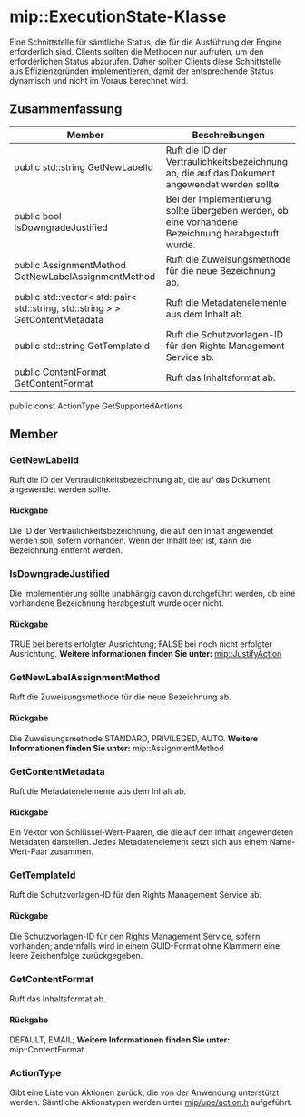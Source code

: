 # <a name="class-mipexecutionstate"></a>mip::ExecutionState-Klasse 
Eine Schnittstelle für sämtliche Status, die für die Ausführung der Engine erforderlich sind.
Clients sollten die Methoden nur aufrufen, um den erforderlichen Status abzurufen. Daher sollten Clients diese Schnittstelle aus Effizienzgründen implementieren, damit der entsprechende Status dynamisch und nicht im Voraus berechnet wird.
## <a name="summary"></a>Zusammenfassung
 Member                        | Beschreibungen                                
--------------------------------|---------------------------------------------
public std::string GetNewLabelId | Ruft die ID der Vertraulichkeitsbezeichnung ab, die auf das Dokument angewendet werden sollte.
public bool IsDowngradeJustified | Bei der Implementierung sollte übergeben werden, ob eine vorhandene Bezeichnung herabgestuft wurde.
public AssignmentMethod GetNewLabelAssignmentMethod | Ruft die Zuweisungsmethode für die neue Bezeichnung ab.
public std::vector< std::pair< std::string, std::string > > GetContentMetadata | Ruft die Metadatenelemente aus dem Inhalt ab.
public std::string GetTemplateId | Ruft die Schutzvorlagen-ID für den Rights Management Service ab.
public ContentFormat GetContentFormat | Ruft das Inhaltsformat ab.
public const ActionType GetSupportedActions
## <a name="members"></a>Member
### <a name="getnewlabelid"></a>GetNewLabelId
Ruft die ID der Vertraulichkeitsbezeichnung ab, die auf das Dokument angewendet werden sollte.
#### <a name="returns"></a>Rückgabe
Die ID der Vertraulichkeitsbezeichnung, die auf den Inhalt angewendet werden soll, sofern vorhanden. Wenn der Inhalt leer ist, kann die Bezeichnung entfernt werden.
### <a name="isdowngradejustified"></a>IsDowngradeJustified
Die Implementierung sollte unabhängig davon durchgeführt werden, ob eine vorhandene Bezeichnung herabgestuft wurde oder nicht.
#### <a name="returns"></a>Rückgabe
TRUE bei bereits erfolgter Ausrichtung; FALSE bei noch nicht erfolgter Ausrichtung. 
**Weitere Informationen finden Sie unter:** [mip::JustifyAction](#classmip_1_1_justify_action)
### <a name="getnewlabelassignmentmethod"></a>GetNewLabelAssignmentMethod
Ruft die Zuweisungsmethode für die neue Bezeichnung ab.
#### <a name="returns"></a>Rückgabe
Die Zuweisungsmethode STANDARD, PRIVILEGED, AUTO. 
**Weitere Informationen finden Sie unter:** mip::AssignmentMethod
### <a name="getcontentmetadata"></a>GetContentMetadata
Ruft die Metadatenelemente aus dem Inhalt ab.
#### <a name="returns"></a>Rückgabe
Ein Vektor von Schlüssel-Wert-Paaren, die die auf den Inhalt angewendeten Metadaten darstellen. Jedes Metadatenelement setzt sich aus einem Name-Wert-Paar zusammen.
### <a name="gettemplateid"></a>GetTemplateId
Ruft die Schutzvorlagen-ID für den Rights Management Service ab.
#### <a name="returns"></a>Rückgabe
Die Schutzvorlagen-ID für den Rights Management Service, sofern vorhanden; andernfalls wird in einem GUID-Format ohne Klammern eine leere Zeichenfolge zurückgegeben.
### <a name="getcontentformat"></a>GetContentFormat
Ruft das Inhaltsformat ab.
#### <a name="returns"></a>Rückgabe
DEFAULT, EMAIL; **Weitere Informationen finden Sie unter:** mip::ContentFormat
### <a name="actiontype"></a>ActionType
Gibt eine Liste von Aktionen zurück, die von der Anwendung unterstützt werden. Sämtliche Aktionstypen werden unter [mip/upe/action.h](#action_8h) aufgeführt.